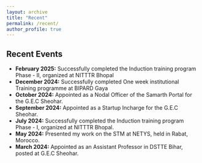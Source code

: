 ```yaml
---
layout: archive
title: "Recent"
permalink: /recent/
author_profile: true
---
```


## Recent Events
- **February 2025:** Successfully completed the Induction training program Phase - II, organized at NITTTR Bhopal
- **December 2024:** Successfully completed One week institutional Training programme at BIPARD Gaya
- **October 2024:** Appointed as a Nodal Officer of the Samarth Portal for the G.E.C Sheohar.
- **September 2024:** Appointed as a Startup Incharge for the G.E.C Sheohar.
- **July 2024:** Successfully completed the Induction training program Phase - I, organized at NITTTR Bhopal.
- **May 2024:** Presented my work on the STM at NETYS, held in Rabat, Morocco.
- **March 2024:** Appointed as an Assistant Professor in DSTTE Bihar, posted at G.E.C Sheohar.
